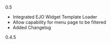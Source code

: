 0.5
- Integrated EJO Widget Template Loader
- Allow capability for menu page to be filtered
- Added Changelog

0.4.5